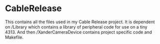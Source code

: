 CableRelease
============

This contains all the files used in my Cable Release project. It is dependent on /Library which contains a library of peripheral code for use on a tiny 4313. And then /XanderCameraDevice contains project specific code and Makefile.

